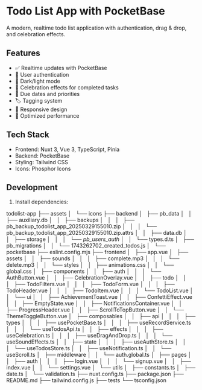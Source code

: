 # Todo List App with PocketBase

A modern, realtime todo list application with authentication, drag & drop, and celebration effects.

## Features

- ✅ Realtime updates with PocketBase
- 🔐 User authentication
- 🎨 Dark/light mode
- 🎉 Celebration effects for completed tasks
- 📅 Due dates and priorities
- 🏷️ Tagging system
- 📱 Responsive design
- 🚀 Optimized performance

## Tech Stack

- Frontend: Nuxt 3, Vue 3, TypeScript, Pinia
- Backend: PocketBase
- Styling: Tailwind CSS
- Icons: Phosphor Icons

## Development

1. Install dependencies:

todolist-app
├── assets
│   └── icons
├── backend
│   ├── pb_data
│   │   ├── auxiliary.db
│   │   ├── backups
│   │   │   ├── pb_backup_todolist_app_20250329155010.zip
│   │   │   └── pb_backup_todolist_app_20250329155010.zip.attrs
│   │   ├── data.db
│   │   ├── storage
│   │   │   └── _pb_users_auth_
│   │   └── types.d.ts
│   ├── pb_migrations
│   │   └── 1743262702_created_todos.js
│   └── pocketbase
├── eslint.config.mjs
├── frontend
│   ├── app.vue
│   ├── assets
│   │   ├── sounds
│   │   │   ├── complete.mp3
│   │   │   └── delete.mp3
│   │   └── styles
│   │       ├── animations.css
│   │       └── global.css
│   ├── components
│   │   ├── auth
│   │   │   └── AuthButton.vue
│   │   ├── CelebrationOverlay.vue
│   │   ├── todo
│   │   │   ├── TodoFilters.vue
│   │   │   ├── TodoForm.vue
│   │   │   ├── TodoHeader.vue
│   │   │   ├── TodoItem.vue
│   │   │   └── TodoList.vue
│   │   └── ui
│   │       ├── AchievementToast.vue
│   │       ├── ConfettiEffect.vue
│   │       ├── EmptyState.vue
│   │       ├── NotificationsContainer.vue
│   │       ├── ProgressHeader.vue
│   │       ├── ScrollToTopButton.vue
│   │       └── ThemeToggleButton.vue
│   ├── composables
│   │   ├── api
│   │   │   ├── types
│   │   │   ├── usePocketBase.ts
│   │   │   ├── useRecordService.ts
│   │   │   └── useTodosApi.ts
│   │   ├── effects
│   │   │   ├── useCelebration.ts
│   │   │   ├── useDragAndDrop.ts
│   │   │   └── useSoundEffects.ts
│   │   ├── state
│   │   │   ├── useAuthStore.ts
│   │   │   └── useTodosStore.ts
│   │   ├── useNotification.ts
│   │   └── useScroll.ts
│   ├── middleware
│   │   └── auth.global.ts
│   ├── pages
│   │   ├── auth
│   │   │   ├── login.vue
│   │   │   └── signup.vue
│   │   ├── index.vue
│   │   └── settings.vue
│   └── utils
│       ├── constants.ts
│       ├── date.ts
│       └── validation.ts
├── nuxt.config.ts
├── package.json
├── README.md
├── tailwind.config.js
├── tests
└── tsconfig.json
